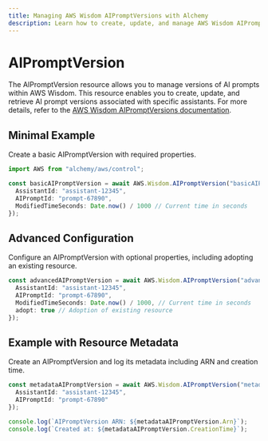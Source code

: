 ```yaml
---
title: Managing AWS Wisdom AIPromptVersions with Alchemy
description: Learn how to create, update, and manage AWS Wisdom AIPromptVersions using Alchemy Cloud Control.
---
```


# AIPromptVersion

The AIPromptVersion resource allows you to manage versions of AI prompts within AWS Wisdom. This resource enables you to create, update, and retrieve AI prompt versions associated with specific assistants. For more details, refer to the [AWS Wisdom AIPromptVersions documentation](https://docs.aws.amazon.com/wisdom/latest/userguide/).

## Minimal Example

Create a basic AIPromptVersion with required properties.

```ts
import AWS from "alchemy/aws/control";

const basicAIPromptVersion = await AWS.Wisdom.AIPromptVersion("basicAIPromptVersion", {
  AssistantId: "assistant-12345",
  AIPromptId: "prompt-67890",
  ModifiedTimeSeconds: Date.now() / 1000 // Current time in seconds
});
```

## Advanced Configuration

Configure an AIPromptVersion with optional properties, including adopting an existing resource.

```ts
const advancedAIPromptVersion = await AWS.Wisdom.AIPromptVersion("advancedAIPromptVersion", {
  AssistantId: "assistant-12345",
  AIPromptId: "prompt-67890",
  ModifiedTimeSeconds: Date.now() / 1000, // Current time in seconds
  adopt: true // Adoption of existing resource
});
```

## Example with Resource Metadata

Create an AIPromptVersion and log its metadata including ARN and creation time.

```ts
const metadataAIPromptVersion = await AWS.Wisdom.AIPromptVersion("metadataAIPromptVersion", {
  AssistantId: "assistant-12345",
  AIPromptId: "prompt-67890"
});

console.log(`AIPromptVersion ARN: ${metadataAIPromptVersion.Arn}`);
console.log(`Created at: ${metadataAIPromptVersion.CreationTime}`);
```